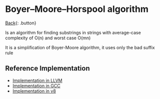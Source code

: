 # Boyer–Moore–Horspool algorithm

[Back](./algorithms.md){: .button}

Is an algorithm for finding substrings in strings with average-case complexity of O(n) and worst case O(mn)

It is a simplification of Boyer-Moore algorithm, it uses only the bad suffix rule

## Reference Implementation

- [Implementation in LLVM](https://reviews.llvm.org/D27068)
- [Implementation in GCC](https://github.com/gcc-mirror/gcc/commit/fc7ebc4b8d9ad7e2891b7f72152e8a2b7543cd65)
- [Implementation in v8](https://chromium.googlesource.com/v8/v8.git/+/d123f30b6df5507b2acda8e85ad63e05de8ca8a7/src/string-search.h#428)
